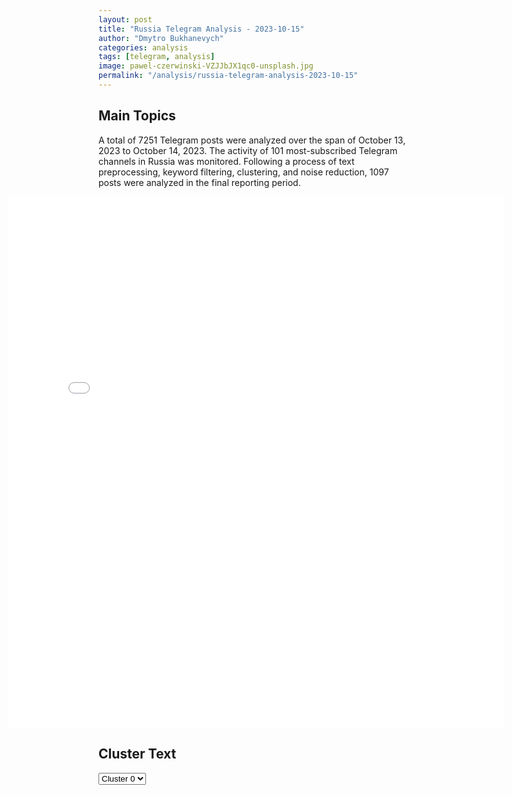 ```yaml
---
layout: post
title: "Russia Telegram Analysis - 2023-10-15"
author: "Dmytro Bukhanevych"
categories: analysis
tags: [telegram, analysis]
image: pawel-czerwinski-VZJJbJX1qc0-unsplash.jpg
permalink: "/analysis/russia-telegram-analysis-2023-10-15"
---
```

<style>
    /* Adjusting iframe-container styles */
    .wide-iframe-container {
        width: calc(100% + 30vw);  /* Extending the width */
        margin-left: -15vw;       /* Negative margin to push to the left */
        overflow: hidden;         /* In case the iframe content spills over */
    }
    .wide-iframe-container iframe {
        width: 100%;  /* Making the iframe take the full width of its container */
        border: none; /* Removing any borders from the iframe */
    }
    /* Toggle mechanism */
    .hidden {
        display: none;
    }
    .show-content-target:checked + .show-content {
        display: block;
    }
</style>
<h2>Main Topics</h2>
<p>A total of 7251 Telegram posts were analyzed over the span of October 13, 2023 to October 14, 2023. The activity of 101 most-subscribed Telegram channels in Russia was monitored. Following a process of text preprocessing, keyword filtering, clustering, and noise reduction, 1097 posts were analyzed in the final reporting period.</p>
<!-- Embedding Main Plotly Visualization -->
<div class="wide-iframe-container">
    <iframe src="{{site.baseurl}}/visualizations/2023-10-15/fig_topics_time.html" height="850"></iframe>
</div>
<h2>Cluster Text</h2>
<!-- Dropdown to select a cluster -->
<select id="clusterSelector" onchange="displayClusterText()">
<option value="0">Cluster 0</option><option value="1">Cluster 1</option><option value="2">Cluster 2</option><option value="3">Cluster 3</option><option value="4">Cluster 4</option><option value="5">Cluster 5</option><option value="6">Cluster 6</option><option value="7">Cluster 7</option><option value="8">Cluster 8</option><option value="9">Cluster 9</option>
</select>
<!-- Display area for the selected cluster's text -->
<div id="clusterTextDisplay" class="hidden"></div>
<script type="text/javascript">
    var clusterDetails = {"0": "<b>Total Posts:</b> 40<br><b>Date:</b> 2023-10-14 13:26:15+03:00<br><b>Author:</b> ostashkonews<br><b>Link:</b> https://t.me/s/OstashkoNews/100503<br><b>Subscribers:</b> 362800<br><b>Text:</b> \ud83c\uddf7\ud83c\uddfa \u041a\u0440\u044b\u043c\u0441\u043a\u0438\u0439 \u043c\u043e\u0441\u0442 \u043f\u043e\u043b\u043d\u043e\u0441\u0442\u044c\u044e \u0432\u043e\u0441\u0441\u0442\u0430\u043d\u043e\u0432\u0438\u043b\u0438 \u0440\u0430\u043d\u044c\u0448\u0435 \u0441\u0440\u043e\u043a\u0430\u041a\u0430\u043a \u0441\u043e\u043e\u0431\u0449\u0438\u043b \u0432\u0438\u0446\u0435-\u043f\u0440\u0435\u043c\u044c\u0435\u0440 \u043f\u0440\u0430\u0432\u0438\u0442\u0435\u043b\u044c\u0441\u0442\u0432\u0430 \u0420\u0424 \u041c\u0430\u0440\u0430\u0442 \u0425\u0443\u0441\u043d\u0443\u043b\u043b\u0438\u043d, \u0434\u0432\u0438\u0436\u0435\u043d\u0438\u0435 \u0430\u0432\u0442\u043e\u043c\u043e\u0431\u0438\u043b\u0435\u0439 \u043e\u0442\u043a\u0440\u044b\u0442\u043e \u043f\u043e \u0432\u0441\u0435\u043c \u0447\u0435\u0442\u044b\u0440\u0435\u043c \u043f\u043e\u043b\u043e\u0441\u0430\u043c.\u0422\u0440\u0430\u0441\u0441\u0443 \u043e\u0442\u043a\u0440\u044b\u043b\u0438 \u0441 \u043e\u043f\u0435\u0440\u0435\u0436\u0435\u043d\u0438\u0435\u043c \u0441\u0440\u043e\u043a\u043e\u0432 \u043d\u0430 18 \u0434\u043d\u0435\u0439. \u0412\u043e\u0441\u0441\u0442\u0430\u043d\u043e\u0432\u0438\u0442\u0435\u043b\u044c\u043d\u044b\u0435 \u0440\u0430\u0431\u043e\u0442\u044b \u0432\u0435\u043b\u0438\u0441\u044c 59 \u0434\u043d\u0435\u0439.<br><b>Translation:</b> \ud83c\uddf7\ud83c\uddfa The Crimean Bridge was fully restored on schedule. According to Deputy Prime Minister of the Russian Federation Marat Khusnullin, car traffic is open to four lanes. The route was opened 18 days ahead of schedule. Restoration work lasted 59 days.", "1": "<b>Total Posts:</b> 316<br><b>Date:</b> 2023-10-14 23:46:00+03:00<br><b>Author:</b> swodki<br><b>Link:</b> https://t.me/s/swodki/311896<br><b>Subscribers:</b> 262000<br><b>Text:</b> \u2757\ufe0f\ud83c\uddf7\ud83c\uddfa\ud83c\uddfa\ud83c\udde6 \u0425\u0440\u043e\u043d\u0438\u043a\u0430 \u0441\u043f\u0435\u0446\u0438\u0430\u043b\u044c\u043d\u043e\u0439 \u0432\u043e\u0435\u043d\u043d\u043e\u0439 \u043e\u043f\u0435\u0440\u0430\u0446\u0438\u0438 \u0437\u0430 14 \u043e\u043a\u0442\u044f\u0431\u0440\u044f 2023 \u0433\u043e\u0434\u0430\u0412\u0434\u043e\u043b\u044c \u0432\u0441\u0435\u0439 \u043b\u0438\u043d\u0438\u0438 \u0441\u043e\u043f\u0440\u0438\u043a\u043e\u0441\u043d\u043e\u0432\u0435\u043d\u0438\u044f \u043f\u0440\u043e\u0434\u043e\u043b\u0436\u0430\u044e\u0442\u0441\u044f \u043e\u0436\u0435\u0441\u0442\u043e\u0447\u0435\u043d\u043d\u044b\u0435 \u0431\u043e\u0438. \u041d\u0430 \u041e\u0440\u0435\u0445\u043e\u0432\u0441\u043a\u043e\u043c \u0443\u0447\u0430\u0441\u0442\u043a\u0435 \u0440\u043e\u0441\u0441\u0438\u0439\u0441\u043a\u0438\u0435 \u0432\u043e\u0439\u0441\u043a\u0430 \u0430\u0442\u0430\u043a\u0443\u044e\u0442 \u043e\u043f\u043e\u0440\u043d\u044b\u0435 \u043f\u0443\u043d\u043a\u0442\u044b \u0412\u0421\u0423 \u043d\u0430 \u0440\u0443\u0431\u0435\u0436\u0435 \u0420\u0430\u0431\u043e\u0442\u0438\u043d\u043e \u2014 \u0412\u0435\u0440\u0431\u043e\u0432\u043e\u0435. \u0412 \u0441\u0432\u043e\u044e \u043e\u0447\u0435\u0440\u0435\u0434\u044c, \u043f\u0440\u043e\u0442\u0438\u0432\u043d\u0438\u043a \u0441\u043c\u043e\u0433 \u043f\u0440\u043e\u0434\u0432\u0438\u043d\u0443\u0442\u044c\u0441\u044f \u043a \u0441\u0435\u043b\u0443 \u041a\u043e\u043f\u0430\u043d\u0438, \u043e\u0434\u043d\u0430\u043a\u043e \u043f\u043e\u0441\u043b\u0435 \u0443\u0434\u0430\u0440\u043e\u0432 \u0430\u0440\u0442\u0438\u043b\u043b\u0435\u0440\u0438\u0438 \u043e\u0442\u0441\u0442\u0443\u043f\u0438\u043b\u0438 \u0432 \u043f\u043e\u0441\u0430\u0434\u043a\u0438 \u043a \u0441\u0435\u0432\u0435\u0440\u043e-\u0437\u0430\u043f\u0430\u0434\u0443.\u041d\u0430 \u0425\u0435\u0440\u0441\u043e\u043d\u0441\u043a\u043e\u043c \u043d\u0430\u043f\u0440\u0430\u0432\u043b\u0435\u043d\u0438\u0438 \u0443\u043a\u0440\u0430\u0438\u043d\u0441\u043a\u0438\u0435 \u0444\u043e\u0440\u043c\u0438\u0440\u043e\u0432\u0430\u043d\u0438\u044f \u043f\u0440\u043e\u0434\u043e\u043b\u0436\u0430\u044e\u0442 \u043d\u0430\u0440\u0430\u0449\u0438\u0432\u0430\u0442\u044c \u0430\u043a\u0442\u0438\u0432\u043d\u043e\u0441\u0442\u044c \u0432\u0434\u043e\u043b\u044c \u0431\u0435\u0440\u0435\u0433\u043e\u0432\u043e\u0439 \u043b\u0438\u043d\u0438\u0438 \u0414\u043d\u0435\u043f\u0440\u0430. \u041a\u043e\u043c\u0430\u043d\u0434\u043e\u0432\u0430\u043d\u0438\u0435 \u0412\u0421\u0423 \u0441\u043a\u043e\u043d\u0446\u0435\u043d\u0442\u0440\u0438\u0440\u043e\u0432\u0430\u043b\u043e \u0437\u043d\u0430\u0447\u0438\u0442\u0435\u043b\u044c\u043d\u044b\u0435 \u0441\u0438\u043b\u044b \u043d\u0430 \u0432\u0441\u0435\u043c \u043f\u0440\u043e\u0442\u044f\u0436\u0435\u043d\u0438\u0438 \u0440\u0435\u043a\u0438 \u0438 \u043f\u0435\u0440\u0435\u0431\u0440\u0430\u0441\u044b\u0432\u0430\u0435\u0442 \u0414\u0420\u0413 \u043d\u0430 \u043b\u043e\u0434\u043a\u0430\u0445 \u0434\u043b\u044f \u0432\u044b\u0441\u0430\u0434\u043a\u0438 \u0432 \u043e\u0441\u0442\u0440\u043e\u0432\u043d\u043e\u0439 \u0437\u043e\u043d\u0435. \u041e\u0434\u043d\u043e\u0432\u0440\u0435\u043c\u0435\u043d\u043d\u043e \u0441 \u044d\u0442\u0438\u043c \u0443\u0432\u0435\u043b\u0438\u0447\u0438\u043b\u043e\u0441\u044c \u043a\u043e\u043b\u0438\u0447\u0435\u0441\u0442\u0432\u043e \u043e\u0431\u0441\u0442\u0440\u0435\u043b\u043e\u0432 \u043f\u043e\u0437\u0438\u0446\u0438\u0439 \u0412\u0421 \u0420\u0424. \u0422\u0435\u043c \u0432\u0440\u0435\u043c\u0435\u043d\u0435\u043c \u043d\u0430 \u0414\u043e\u043d\u0435\u0446\u043a\u043e\u043c \u043d\u0430\u043f\u0440\u0430\u0432\u043b\u0435\u043d\u0438\u0438 \u0440\u043e\u0441\u0441\u0438\u0439\u0441\u043a\u0438\u0435 \u043f\u043e\u0434\u0440\u0430\u0437\u0434\u0435\u043b\u0435\u043d\u0438\u044f \u043f\u0440\u0438 \u043f\u043e\u0434\u0434\u0435\u0440\u0436\u043a\u0435 \u0430\u0440\u0442\u0438\u043b\u043b\u0435\u0440\u0438\u0438 \u0438 \u0430\u0432\u0438\u0430\u0446\u0438\u0438 \u043f\u0440\u043e\u0434\u043e\u043b\u0436\u0430\u044e\u0442 \u043e\u043f\u0435\u0440\u0430\u0446\u0438\u044e \u043f\u043e \u043e\u0445\u0432\u0430\u0442\u0443 \u0410\u0432\u0434\u0435\u0435\u0432\u0441\u043a\u043e\u0433\u043e \u0443\u043a\u0440\u0435\u043f\u0440\u0430\u0439\u043e\u043d\u0430. \u041f\u043e \u043d\u0435\u043a\u043e\u0442\u043e\u0440\u044b\u043c \u0434\u0430\u043d\u043d\u044b\u043c, \u043f\u043e\u0434 \u043e\u0433\u043d\u0435\u0432\u043e\u0439 \u043a\u043e\u043d\u0442\u0440\u043e\u043b\u044c \u0412\u0421 \u0420\u0424 \u043f\u0435\u0440\u0435\u0448\u043b\u0438 \u0432\u0441\u0435 \u043f\u0443\u0442\u0438 \u0441\u043d\u0430\u0431\u0436\u0435\u043d\u0438\u044f \u0433\u0440\u0443\u043f\u043f\u0438\u0440\u043e\u0432\u043a\u0438 \u0412\u0421\u0423 \u0432 \u0410\u0432\u0434\u0435\u0435\u0432\u043a\u0435. \u041f\u0440\u043e\u0442\u0438\u0432\u043d\u0438\u043a \u0432\u043d\u043e\u0432\u044c \u043f\u043e\u043f\u044b\u0442\u0430\u043b\u0441\u044f \u0430\u0442\u0430\u043a\u043e\u0432\u0430\u0442\u044c \u041a\u0440\u0430\u0441\u043d\u043e\u0434\u0430\u0440\u0441\u043a\u0438\u0439 \u043a\u0440\u0430\u0439: \u0440\u043e\u0441\u0441\u0438\u0439\u0441\u043a\u0438\u0435 \u0441\u0440\u0435\u0434\u0441\u0442\u0432\u0430 \u043f\u0440\u043e\u0442\u0438\u0432\u043e\u0432\u043e\u0437\u0434\u0443\u0448\u043d\u043e\u0439 \u043e\u0431\u043e\u0440\u043e\u043d\u044b \u043f\u0435\u0440\u0435\u0445\u0432\u0430\u0442\u0438\u043b\u0438 \u0448\u0435\u0441\u0442\u044c \u0443\u043a\u0440\u0430\u0438\u043d\u0441\u043a\u0438\u0445 \u0431\u0435\u0441\u043f\u0438\u043b\u043e\u0442\u043d\u0438\u043a\u043e\u0432 \u043d\u0430\u0434 \u0430\u043a\u0432\u0430\u0442\u043e\u0440\u0438\u0439 \u0427\u0435\u0440\u043d\u043e\u0433\u043e \u043c\u043e\u0440\u044f \u0432 \u0440\u0430\u0439\u043e\u043d\u0435 \u0433\u043e\u0440\u043e\u0434\u0430 \u0421\u043e\u0447\u0438. \u0411\u043b\u0430\u0433\u043e\u0434\u0430\u0440\u044f \u043f\u0440\u043e\u0444\u0435\u0441\u0441\u0438\u043e\u043d\u0430\u043b\u044c\u043d\u043e\u0439 \u0440\u0430\u0431\u043e\u0442\u0435 \u0437\u0435\u043d\u0438\u0442\u0447\u0438\u043a\u043e\u0432 \u0436\u0435\u0440\u0442\u0432 \u0438 \u0440\u0430\u0437\u0440\u0443\u0448\u0435\u043d\u0438\u0439 \u0443\u0434\u0430\u043b\u043e\u0441\u044c \u0438\u0437\u0431\u0435\u0436\u0430\u0442\u044c.\u041f\u043e\u0434\u0440\u043e\u0431\u043d\u0435\u0435 \u0447\u0438\u0442\u0430\u0439\u0442\u0435 \u043d\u0430 \u043d\u0430\u0448\u0435\u043c \u0441\u0430\u0439\u0442\u0435\"\u0420\u044b\u0431\u0430\u0440\u044c\"<br><b>Translation:</b> \u2757\ufe0f\ud83c\uddf7\ud83c\uddfa\ud83c\uddfa\ud83c\udde6 Chronicle of a special military operation October 14, 2023 Fierce fighting continues along the contact line. In the Orekhovsky sector, Russian troops attack strongholds of the Ukrainian Armed Forces at the Rabotino-Verbovoye line. In turn, the enemy was able to advance to the village of Kopani, artillery strikes retreated to the north-west. In the Kherson direction, Ukrainian formations continue to increase activity along the Dnieper coastline. The command of the Ukrainian Armed Forces has concentrated significant forces along the river and is transferring DRG boats to land in the island zone. At the same time, the number of attacks on positions of the Russian Armed Forces increased. Meanwhile, in the Donetsk direction, Russian units supporting aviation artillery continue the operation to cover the Avdeevsky fortified area. According to some reports, the fire control of the Russian Armed Forces crossed the supply routes of the Avdeevka Armed Forces group. The enemy tried to attack the Krasnodar region: Russian air defense systems intercepted six Ukrainian drones in the Black Sea waters near the city of Sochi. Thanks to the professional work of the anti-aircraft gunners, casualties of destruction were avoided. Read more on the \u201cRybar\u201d website", "2": "<b>Total Posts:</b> 40<br><b>Date:</b> 2023-10-14 19:41:10+03:00<br><b>Author:</b> ostashkonews<br><b>Link:</b> https://t.me/s/OstashkoNews/100554<br><b>Subscribers:</b> 362800<br><b>Text:</b> \ud83c\uddee\ud83c\uddf1 \u0418\u0437\u0440\u0430\u0438\u043b\u044c\u0441\u043a\u0430\u044f \u0430\u0440\u043c\u0438\u044f \u0441\u043e\u043e\u0431\u0449\u0438\u043b\u0430, \u0447\u0442\u043e \u0430\u0442\u0430\u043a\u0438 \u0431\u0443\u0434\u0443\u0442 \u0441 \u00ab\u0432\u043e\u0437\u0434\u0443\u0445\u0430, \u043c\u043e\u0440\u044f \u0438 \u0441\u0443\u0448\u0438\u00bb\u0418\u0437\u0440\u0430\u0438\u043b\u044c \u0437\u0430\u044f\u0432\u0438\u043b \u043e \u0433\u043e\u0442\u043e\u0432\u043d\u043e\u0441\u0442\u0438 \u043a \u043d\u0430\u0441\u0442\u0443\u043f\u043b\u0435\u043d\u0438\u044e \u043d\u0430 \u0441\u0435\u043a\u0442\u043e\u0440 \u0413\u0430\u0437\u0430. \u041e\u0431 \u044d\u0442\u043e\u043c \u0441\u043e\u043e\u0431\u0449\u0430\u0435\u0442 The Times Of Israel.\ud83d\udcdd \u00ab\u0411\u0430\u0442\u0430\u043b\u044c\u043e\u043d\u044b \u0438 \u0441\u043e\u043b\u0434\u0430\u0442\u044b \u0426\u0410\u0425\u0410\u041b\u0430 \u0440\u0430\u0437\u0432\u0435\u0440\u043d\u0443\u0442\u044b \u043f\u043e \u0432\u0441\u0435\u0439 \u0441\u0442\u0440\u0430\u043d\u0435 \u0438 \u0433\u043e\u0442\u043e\u0432\u044b \u043a \u0441\u043b\u0435\u0434\u0443\u044e\u0449\u0438\u043c \u044d\u0442\u0430\u043f\u0430\u043c \u0432\u043e\u0439\u043d\u044b \u0441 \u0443\u043f\u043e\u0440\u043e\u043c \u043d\u0430 \u0437\u043d\u0430\u0447\u0438\u0442\u0435\u043b\u044c\u043d\u0443\u044e \u043d\u0430\u0437\u0435\u043c\u043d\u0443\u044e \u043e\u043f\u0435\u0440\u0430\u0446\u0438\u044e\u00bb, \u2014 \u0437\u0430\u044f\u0432\u0438\u043b\u0438 \u0432\u043e\u0435\u043d\u043d\u044b\u0435. \u0417\u0430\u0432\u0435\u0440\u0448\u0430\u0435\u0442\u0441\u044f \u043d\u0430\u0431\u043e\u0440 \u0441\u043e\u0442\u0435\u043d \u0442\u044b\u0441\u044f\u0447 \u0440\u0435\u0437\u0435\u0440\u0432\u0438\u0441\u0442\u043e\u0432. \u0426\u0410\u0425\u0410\u041b \u0441\u043e\u043e\u0431\u0449\u0438\u043b, \u0447\u0442\u043e \u043e\u043d\u0438 \u0433\u043e\u0442\u043e\u0432\u044b \u00ab\u0440\u0430\u0441\u0448\u0438\u0440\u0438\u0442\u044c \u043d\u0430\u0441\u0442\u0443\u043f\u043b\u0435\u043d\u0438\u0435\u00bb, \u0440\u0435\u0430\u043b\u0438\u0437\u0443\u044f \u00ab\u0448\u0438\u0440\u043e\u043a\u0438\u0439 \u0441\u043f\u0435\u043a\u0442\u0440 \u043d\u0430\u0441\u0442\u0443\u043f\u0430\u0442\u0435\u043b\u044c\u043d\u044b\u0445 \u043e\u043f\u0435\u0440\u0430\u0442\u0438\u0432\u043d\u044b\u0445 \u043f\u043b\u0430\u043d\u043e\u0432\u00bb.<br><b>Translation:</b> \ud83c\uddee\ud83c\uddf1 The Israeli army reported attacks by \u201cair, sea, land\u201d Israel declared its readiness to attack the Gaza Strip. Reported by The Times Of Israel.\ud83d\udcdd \u201cBattalions of IDF soldiers have been deployed to the country ready for the next stages of the war, focusing on significant ground operations,\u201d the military said. The recruitment of hundreds of thousands of reservists is being completed. The IDF said it was prepared to \"expand the offensive\" by implementing a \"wide range of offensive operational plans.\"", "3": "<b>Total Posts:</b> 28<br><b>Date:</b> 2023-10-14 09:06:36+03:00<br><b>Author:</b> ivan_utenkov13<br><b>Link:</b> https://t.me/s/ivan_utenkov13/42300<br><b>Subscribers:</b> 316200<br><b>Text:</b> \u26a1\u0423\u0431\u0438\u0442 \u0433\u043b\u0430\u0432\u0430 \u0432\u043e\u0437\u0434\u0443\u0448\u043d\u043e\u0439 \u0441\u0438\u0441\u0442\u0435\u043c\u044b \u0425\u0410\u041c\u0410\u0421 \u0438 \u043a\u043e\u043e\u0440\u0434\u0438\u043d\u0430\u0442\u043e\u0440 \u0431\u043e\u0435\u0432\u0438\u043a\u043e\u0432 \u043f\u0440\u0438 \u043d\u0430\u043f\u0430\u0434\u0435\u043d\u0438\u0438 \u043d\u0430 \u0444\u0435\u0441\u0442\u0438\u0432\u0430\u043b\u044c Nature Party \u0432 \u0418\u0437\u0440\u0430\u0438\u043b\u0435 \u0410\u0431\u0443 \u041c\u0435\u0440\u0430\u0434\u0430.  \u041e\u0431 \u044d\u0442\u043e\u043c \u0441\u043e\u043e\u0431\u0449\u0430\u0435\u0442 \u0430\u0440\u043c\u0438\u044f \u0418\u0437\u0440\u0430\u0438\u043b\u044f.\u0418\u0441\u0442\u0440\u0435\u0431\u0438\u0442\u0435\u043b\u0438 \u0426\u0410\u0425\u0410\u041b \u0441\u043e\u0432\u0435\u0440\u0448\u0438\u043b\u0438 \u0443\u0434\u0430\u0440\u044b \u043f\u043e \u043c\u043d\u043e\u0436\u0435\u0441\u0442\u0432\u0443 \u0446\u0435\u043b\u0435\u0439 \u0432 \u0441\u0435\u043a\u0442\u043e\u0440\u0435 \u0413\u0430\u0437\u0430. \u041f\u043e \u0434\u0430\u043d\u043d\u044b\u043c \u0418\u0437\u0440\u0430\u0438\u043b\u044f, \u043a\u0440\u043e\u043c\u0435 \u041c\u0435\u0440\u0430\u0434\u0430, \u043b\u0438\u043a\u0432\u0438\u0434\u0438\u0440\u043e\u0432\u0430\u043d\u044b \u0434\u0435\u0441\u044f\u0442\u043a\u0438 \u0431\u043e\u0435\u0432\u0438\u043a\u043e\u0432-\u0442\u0435\u0440\u0440\u043e\u0440\u0438\u0441\u0442\u043e\u0432 \u044d\u043b\u0438\u0442\u043d\u043e\u0433\u043e \u043f\u043e\u0434\u0440\u0430\u0437\u0434\u0435\u043b\u0435\u043d\u0438\u044f \u00ab\u041d\u0443\u0445\u0431\u0430\u00bb.<br><b>Translation:</b> \u26a1The head of the Hamas air system, the coordinator of the militants in the attack on the Nature Party festival in Israel, Abu Merada, was killed. The Israeli army reported that IDF fighters carried out strikes on multiple targets in the Gaza Strip. According to Israel, Merada, dozens of terrorist fighters from the elite Nukhba unit have been eliminated.", "4": "<b>Total Posts:</b> 179<br><b>Date:</b> 2023-10-14 17:14:36+03:00<br><b>Author:</b> rvvoenkor<br><b>Link:</b> https://t.me/s/RVvoenkor/54905<br><b>Subscribers:</b> 1370000<br><b>Text:</b> \u203c\ufe0f\ud83c\uddfa\ud83c\udde6\ud83c\udff4\u200d\u2620\ufe0f\u00ab\u041d\u0438\u043a\u0430\u043a\u043e\u0433\u043e \u041a\u0440\u044b\u043c\u0430 \u0438 \u0433\u0440\u0430\u043d\u0438\u0446 91-\u0433\u043e \u043d\u0435 \u0431\u0443\u0434\u0435\u0442, \u0442\u043e\u043b\u044c\u043a\u043e \u043e\u0431\u043e\u0440\u043e\u043d\u0430, \u043a\u0440\u043e\u0432\u044c, \u043f\u043e\u0442 \u0438 \u0441\u043b\u0451\u0437\u044b\u00bb: \u0410\u0440\u0435\u0441\u0442\u043e\u0432\u0438\u0447 \u043f\u0440\u0438\u0437\u0432\u0430\u043b \u0441\u043c\u0435\u043d\u0438\u0442\u044c \u0417\u0435\u043b\u0435\u043d\u0441\u043a\u043e\u0433\u043e, \u043e\u0431\u0432\u0438\u043d\u0438\u0432 \u0435\u0433\u043e \u0432 \u0441\u0442\u0440\u0430\u0442\u0435\u0433\u0438\u0447\u0435\u0441\u043a\u0438\u0445 \u043f\u0440\u043e\u0441\u0447\u0451\u0442\u0430\u0445\u0421\u0435\u0439\u0447\u0430\u0441 \u0441\u0438\u0442\u0443\u0430\u0446\u0438\u044f \u043f\u043e \u0432\u043e\u0439\u043d\u0435 \u0437\u0430\u0448\u043b\u0430 \u0432 \u0442\u0443\u043f\u0438\u043a, \u043d\u043e \u0435\u0441\u043b\u0438 \u0440\u043e\u0441\u0441\u0438\u0439\u0441\u043a\u0430\u044f \u0432\u043b\u0430\u0441\u0442\u044c \u0443\u0436\u0435 \u043f\u0440\u0438\u043d\u0438\u043c\u0430\u0435\u0442 \u00ab\u0430\u0434\u0435\u043a\u0432\u0430\u0442\u043d\u044b\u0435 \u0442\u0435\u043a\u0443\u0449\u0435\u0439 \u043e\u0431\u0441\u0442\u0430\u043d\u043e\u0432\u043a\u0435 \u0440\u0435\u0448\u0435\u043d\u0438\u044f\u00bb, \u0442\u043e \u0443\u043a\u0440\u0430\u0438\u043d\u0441\u043a\u043e\u0435  \u0440\u0443\u043a\u043e\u0432\u043e\u0434\u0441\u0442\u0432\u043e - \u00ab\u043a\u043e\u0440\u0440\u0443\u043f\u0446\u0438\u043e\u043d\u043d\u044b\u0435 \u0438 \u043d\u0435\u0430\u0434\u0435\u043a\u0432\u0430\u0442\u043d\u044b\u0435\u00bb, \u0437\u0430\u044f\u0432\u0438\u043b \u044d\u043a\u0441-\u0441\u043e\u0432\u0435\u0442\u043d\u0438\u043a \u0430\u0434\u043c\u0438\u043d\u0438\u0441\u0442\u0440\u0430\u0446\u0438\u0438 \u043f\u0440\u0435\u0437\u0438\u0434\u0435\u043d\u0442\u0430 \u0423\u043a\u0440\u0430\u0438\u043d\u044b. t.me/RVvoenkor<br><b>Translation:</b> \u203c\ufe0f\ud83c\uddfa\ud83c\udde6\ud83c\udff4\u200d\u2620\ufe0f\u201cThere will be no Crimea borders in 91, defense, blood, sweat, tears\u201d: Arestovich called for replacing Zelensky, accusing strategic miscalculations. Now the war situation has reached a dead end, the Russian government is making \u201cdecisions adequate to the current situation,\u201d the Ukrainian leadership - \u201c corruption is inadequate,\u201d said the ex-adviser to the presidential administration of Ukraine. t.me/RVvoenkor", "5": "<b>Total Posts:</b> 23<br><b>Date:</b> 2023-10-14 07:58:07+03:00<br><b>Author:</b> ostashkonews<br><b>Link:</b> https://t.me/s/OstashkoNews/100461<br><b>Subscribers:</b> 362800<br><b>Text:</b> \u26a1\ufe0f\u041c\u0438\u043d\u043e\u0431\u043e\u0440\u043e\u043d\u044b \u0420\u0424: \u041f\u0412\u041e \u0443\u043d\u0438\u0447\u0442\u043e\u0436\u0438\u043b\u0438 \u0434\u0432\u0430 \u0443\u043a\u0440\u0430\u0438\u043d\u0441\u043a\u0438\u0445 \u0431\u0435\u0441\u043f\u0438\u043b\u043e\u0442\u043d\u0438\u043a\u0430 \u043d\u0430\u0434 \u0430\u043a\u0432\u0430\u0442\u043e\u0440\u0438\u0435\u0439 \u0427\u0435\u0440\u043d\u043e\u0433\u043e \u043c\u043e\u0440\u044f\u0412\u0440\u0430\u0436\u0435\u0441\u043a\u0438\u0435 \u0411\u041f\u041b\u0410 \u0434\u0432\u0438\u0433\u0430\u043b\u0438\u0441\u044c \u0432\u0431\u043b\u0438\u0437\u0438 \u043f\u043e\u0431\u0435\u0440\u0435\u0436\u044c\u044f \u041a\u0440\u0430\u0441\u043d\u043e\u0434\u0430\u0440\u0441\u043a\u043e\u0433\u043e \u043a\u0440\u0430\u044f<br><b>Translation:</b> \u26a1\ufe0fMinistry of Defense of the Russian Federation: Air defense destroyed two Ukrainian drones in the Black Sea.Enemy UAVs moved near the coast of the Krasnodar Territory", "6": "<b>Total Posts:</b> 51<br><b>Date:</b> 2023-10-14 09:39:00+03:00<br><b>Author:</b> rt_russian<br><b>Link:</b> https://t.me/s/rt_russian/175810<br><b>Subscribers:</b> 793500<br><b>Text:</b> \u0413\u043b\u0430\u0432\u043d\u043e\u0435 \u043a \u0443\u0442\u0440\u0443 \u043e \u043f\u0430\u043b\u0435\u0441\u0442\u0438\u043d\u043e-\u0438\u0437\u0440\u0430\u0438\u043b\u044c\u0441\u043a\u043e\u043c \u043a\u043e\u043d\u0444\u043b\u0438\u043a\u0442\u0435: \u2014 \u0447\u0438\u0441\u043b\u043e \u043f\u043e\u0433\u0438\u0431\u0448\u0438\u0445 \u0432 \u0441\u0435\u043a\u0442\u043e\u0440\u0435 \u0413\u0430\u0437\u0430 \u043f\u0440\u0435\u0432\u044b\u0441\u0438\u043b\u043e 1,9 \u0442\u044b\u0441., \u0440\u0430\u043d\u0435\u043d\u044b 7,6 \u0442\u044b\u0441. \u0447\u0435\u043b\u043e\u0432\u0435\u043a, \u043f\u0435\u0440\u0435\u0434\u0430\u044e\u0442 \u0421\u041c\u0418 \u0441\u043e \u0441\u0441\u044b\u043b\u043a\u043e\u0439 \u043d\u0430 \u041c\u0438\u043d\u0437\u0434\u0440\u0430\u0432 \u041f\u0430\u043b\u0435\u0441\u0442\u0438\u043d\u044b; \u2014 \u043f\u043e \u0434\u0430\u043d\u043d\u044b\u043c \u0430\u0440\u043c\u0438\u0438 \u0418\u0437\u0440\u0430\u0438\u043b\u044f, \u0425\u0410\u041c\u0410\u0421 \u0443\u0434\u0435\u0440\u0436\u0438\u0432\u0430\u0435\u0442 \u0431\u043e\u043b\u0435\u0435 120 \u0433\u0440\u0430\u0436\u0434\u0430\u043d\u0441\u043a\u0438\u0445 \u0432 \u043a\u0430\u0447\u0435\u0441\u0442\u0432\u0435 \u0437\u0430\u043b\u043e\u0436\u043d\u0438\u043a\u043e\u0432; \u2014 \u0418\u0437\u0440\u0430\u0438\u043b\u044c \u043d\u0430\u043d\u0451\u0441 \u0443\u0434\u0430\u0440 \u0432\u043e \u0432\u0440\u0435\u043c\u044f \u044d\u0432\u0430\u043a\u0443\u0430\u0446\u0438\u0438 \u0431\u0435\u0436\u0435\u043d\u0446\u0435\u0432 \u0438\u0437 \u0441\u0435\u0432\u0435\u0440\u043d\u043e\u0439 \u0447\u0430\u0441\u0442\u0438 \u0430\u043d\u043a\u043b\u0430\u0432\u0430 \u043d\u0430 \u044e\u0433, \u043f\u043e\u0433\u0438\u0431\u043b\u0438 70 \u0447\u0435\u043b\u043e\u0432\u0435\u043a, \u0432 \u043e\u0441\u043d\u043e\u0432\u043d\u043e\u043c \u0436\u0435\u043d\u0449\u0438\u043d\u044b \u0438 \u0434\u0435\u0442\u0438, \u0443\u0442\u0432\u0435\u0440\u0436\u0434\u0430\u0435\u0442 NBC; \u2014 \u043d\u0430\u0437\u0435\u043c\u043d\u044b\u0435 \u0434\u0435\u0439\u0441\u0442\u0432\u0438\u044f \u0426\u0410\u0425\u0410\u041b \u0432 \u0441\u0435\u043a\u0442\u043e\u0440\u0435 \u0413\u0430\u0437\u0430 \u043e\u0441\u043b\u043e\u0436\u043d\u044f\u0435\u0442 \u043e\u0431\u0448\u0438\u0440\u043d\u0430\u044f \u0441\u0435\u0442\u044c \u043f\u043e\u0434\u0437\u0435\u043c\u043d\u044b\u0445 \u0442\u043e\u043d\u043d\u0435\u043b\u0435\u0439 \u0425\u0410\u041c\u0410\u0421, \u0433\u0434\u0435 \u043c\u043e\u0433\u0443\u0442 \u0443\u0434\u0435\u0440\u0436\u0438\u0432\u0430\u0442\u044c \u0438\u0437\u0440\u0430\u0438\u043b\u044c\u0441\u043a\u0438\u0445 \u0437\u0430\u043b\u043e\u0436\u043d\u0438\u043a\u043e\u0432, \u043f\u0438\u0448\u0435\u0442 Bloomberg; \u2014 \u0438\u0441\u0442\u043e\u0447\u043d\u0438\u043a\u0438 \u0430\u0433\u0435\u043d\u0442\u0441\u0442\u0432\u0430 \u043f\u043e\u0434\u0447\u0451\u0440\u043a\u0438\u0432\u0430\u044e\u0442: \u0430\u0434\u043c\u0438\u043d\u0438\u0441\u0442\u0440\u0430\u0446\u0438\u044f \u0411\u0430\u0439\u0434\u0435\u043d\u0430 \u043e\u043f\u0430\u0441\u0430\u0435\u0442\u0441\u044f, \u0447\u0442\u043e \u0438\u0437\u0440\u0430\u0438\u043b\u044c\u0441\u043a\u043e\u0435 \u043f\u0440\u0430\u0432\u0438\u0442\u0435\u043b\u044c\u0441\u0442\u0432\u043e \u00ab\u043d\u0435 \u0433\u043e\u0442\u043e\u0432\u043e \u043a \u043f\u043e\u0441\u043b\u0435\u0434\u0441\u0442\u0432\u0438\u044f\u043c \u0432\u0442\u043e\u0440\u0436\u0435\u043d\u0438\u044f\u00bb \u0438 \u0443 \u043d\u0435\u0433\u043e \u043d\u0435\u0442 \u043f\u043b\u0430\u043d\u0430, \u0447\u0442\u043e \u0431\u0443\u0434\u0435\u0442 \u0441 \u0441\u0435\u043a\u0442\u043e\u0440\u043e\u043c \u0413\u0430\u0437\u0430; \u2014 \u043f\u043e\u043b\u0438\u0442\u0438\u0447\u0435\u0441\u043a\u043e\u0435 \u0440\u0443\u043a\u043e\u0432\u043e\u0434\u0441\u0442\u0432\u043e \u0425\u0410\u041c\u0410\u0421 \u043d\u0435 \u0437\u043d\u0430\u043b\u043e \u043e \u0441\u0440\u043e\u043a\u0430\u0445 \u043f\u043b\u0430\u043d\u0438\u0440\u0443\u0435\u043c\u043e\u0439 \u0430\u0442\u0430\u043a\u0438 \u043d\u0430 \u0418\u0437\u0440\u0430\u0438\u043b\u044c, \u0437\u0430\u044f\u0432\u0438\u043b New Yorker \u0447\u043b\u0435\u043d \u043f\u043e\u043b\u0438\u0442\u0431\u044e\u0440\u043e; \u2014 \u0438\u0437\u0440\u0430\u0438\u043b\u044c\u0441\u043a\u0438\u0435 \u0438\u0441\u0442\u0440\u0435\u0431\u0438\u0442\u0435\u043b\u0438 \u043f\u0440\u043e\u0434\u043e\u043b\u0436\u0430\u044e\u0442 \u043d\u0430\u043d\u043e\u0441\u0438\u0442\u044c \u0443\u0434\u0430\u0440\u044b \u043f\u043e \u0441\u0435\u043a\u0442\u043e\u0440\u0443 \u0413\u0430\u0437\u0430. \u041f\u043e \u0434\u0430\u043d\u043d\u044b\u043c \u0430\u0440\u043c\u0438\u0438, \u043b\u0438\u043a\u0432\u0438\u0434\u0438\u0440\u043e\u0432\u0430\u043d\u044b \u0431\u043e\u0439\u0446\u044b \u044d\u043b\u0438\u0442\u043d\u043e\u0433\u043e \u043f\u043e\u0434\u0440\u0430\u0437\u0434\u0435\u043b\u0435\u043d\u0438\u044f \u0425\u0410\u041c\u0410\u0421 \u00ab\u041d\u0443\u0445\u0431\u0430\u00bb \u0438 \u0433\u043b\u0430\u0432\u0430 \u0432\u043e\u0437\u0434\u0443\u0448\u043d\u043e\u0439 \u0441\u0438\u0441\u0442\u0435\u043c\u044b \u0425\u0410\u041c\u0410\u0421 \u0432 \u0430\u043d\u043a\u043b\u0430\u0432\u0435, \u043a\u043e\u0442\u043e\u0440\u044b\u0439 \u0431\u044b\u043b \u043e\u0434\u043d\u0438\u043c \u0438\u0437 \u0440\u0443\u043a\u043e\u0432\u043e\u0434\u0438\u0442\u0435\u043b\u0435\u0439 \u0430\u0442\u0430\u043a\u0438 \u043d\u0430 \u0418\u0437\u0440\u0430\u0438\u043b\u044c 7 \u043e\u043a\u0442\u044f\u0431\u0440\u044f;\u2014 \u043d\u043e\u0447\u044c\u044e \u0430\u0440\u043c\u0438\u044f \u0418\u0437\u0440\u0430\u0438\u043b\u044f \u0430\u0442\u0430\u043a\u043e\u0432\u0430\u043b\u0430 \u043f\u043e\u0437\u0438\u0446\u0438\u0438 \u00ab\u0425\u0435\u0437\u0431\u043e\u043b\u043b\u044b\u00bb \u043d\u0430 \u044e\u0433\u0435 \u041b\u0438\u0432\u0430\u043d\u0430 \u00ab\u0432 \u043e\u0442\u0432\u0435\u0442 \u043d\u0430 \u043f\u0440\u043e\u043d\u0438\u043a\u043d\u043e\u0432\u0435\u043d\u0438\u0435 \u043d\u0435\u043e\u043f\u043e\u0437\u043d\u0430\u043d\u043d\u044b\u0445 \u0432\u043e\u0437\u0434\u0443\u0448\u043d\u044b\u0445 \u043e\u0431\u044a\u0435\u043a\u0442\u043e\u0432 \u0432 \u0418\u0437\u0440\u0430\u0438\u043b\u044c \u0438 \u043e\u0431\u0441\u0442\u0440\u0435\u043b \u0411\u041f\u041b\u0410 \u0426\u0410\u0425\u0410\u041b\u00bb. \u041d\u0430 \u0432\u0438\u0434\u0435\u043e \u2014 \u043d\u043e\u0447\u043d\u044b\u0435 \u0448\u0438\u0440\u043e\u043a\u043e\u043c\u0430\u0441\u0448\u0442\u0430\u0431\u043d\u044b\u0435 \u0443\u0434\u0430\u0440\u044b \u0430\u0440\u043c\u0438\u0438 \u0418\u0437\u0440\u0430\u0438\u043b\u044f \u0432 \u0441\u0435\u043a\u0442\u043e\u0440\u0435 \u0413\u0430\u0437\u0430.\ud83d\udfe9 RT \u043d\u0430 \u0440\u0443\u0441\u0441\u043a\u043e\u043c<br><b>Translation:</b> The main news of the Palestinian-Israeli conflict: - the death toll in the Gaza Strip exceeded 1.9 thousand, 7.6 thousand people were injured, the media reported citing the Palestinian Ministry of Health; - According to the Israeli army, Hamas is holding 120 civilians as hostages; \u2014 Israel struck during the evacuation of refugees from the northern part of the enclave to the south, killing 70 people, mostly women and children, NBC claims; \u2014 IDF ground operations in the Gaza Strip are complicated by an extensive network of underground Hamas tunnels to hold Israeli hostages, writes Bloomberg; \u2014 agency sources emphasize: the Biden administration fears that the Israeli government is \u201cnot prepared for the consequences of the invasion\u201d of the plan, the Gaza Strip; \u2014 Hamas's political leadership knew the timing of the planned attack on Israel, a Politburo member told the New Yorker; \u2014 Israeli fighter jets continue to strike the Gaza Strip. According to the army, fighters of the elite Hamas unit \"Nukhba\" were eliminated, the head of the air system of the Hamas enclave, the leaders of the attack on Israel on October 7; - at night, the Israeli army attacked Hezbollah positions in southern Lebanon \"in response to the penetration of unidentified Israeli air targets by shelling of IDF UAVs.\" The video shows large-scale night strikes by the Israeli army in the Gaza Strip.\ud83d\udfe9 RT Russian", "7": "<b>Total Posts:</b> 46<br><b>Date:</b> 2023-10-14 09:35:56+03:00<br><b>Author:</b> petrovtel<br><b>Link:</b> https://t.me/s/petrovtel/45113<br><b>Subscribers:</b> 460800<br><b>Text:</b> \u0418\u0437\u0440\u0430\u0438\u043b\u044c \u043f\u0440\u043e\u0442\u0438\u0432 \u0425\u0410\u041c\u0410\u0421, \u0433\u043b\u0430\u0432\u043d\u043e\u0435 \u043a \u044d\u0442\u043e\u043c\u0443 \u0447\u0430\u0441\u0443:\u2014 \u041f\u043e\u043c\u043e\u0449\u044c \u0418\u0437\u0440\u0430\u0438\u043b\u044e \u043d\u0435 \u043f\u043e\u0434\u043e\u0440\u0432\u0435\u0442 \u043f\u043e\u0434\u0434\u0435\u0440\u0436\u043a\u0443 \u041a\u0438\u0435\u0432\u0430 \u0441\u043e \u0441\u0442\u043e\u0440\u043e\u043d\u044b \u041d\u0410\u0422\u041e, \u0441\u043e\u043e\u0431\u0449\u0438\u043b \u0433\u0435\u043d\u0441\u0435\u043a \u0430\u043b\u044c\u044f\u043d\u0441\u0430 \u0419\u0435\u043d\u0441 \u0421\u0442\u043e\u043b\u0442\u0435\u043d\u0431\u0435\u0440\u0433 \u0432 \u0438\u043d\u0442\u0435\u0440\u0432\u044c\u044e Deutsche Welle;\u2014 \u041c\u0418\u0414 \u0420\u043e\u0441\u0441\u0438\u0438 \u043f\u0440\u043e\u0440\u0430\u0431\u0430\u0442\u044b\u0432\u0430\u0435\u0442 \u0432\u043e\u0437\u043c\u043e\u0436\u043d\u043e\u0441\u0442\u0438 \u044d\u0432\u0430\u043a\u0443\u0430\u0446\u0438\u0438 \u0440\u043e\u0441\u0441\u0438\u0439\u0441\u043a\u0438\u0445 \u0433\u0440\u0430\u0436\u0434\u0430\u043d \u0438\u0437 \u0437\u043e\u043d\u044b \u043f\u0430\u043b\u0435\u0441\u0442\u0438\u043d\u043e-\u0438\u0437\u0440\u0430\u0438\u043b\u044c\u0441\u043a\u043e\u0433\u043e \u043a\u043e\u043d\u0444\u043b\u0438\u043a\u0442\u0430;\u2014 \u0420\u043e\u0441\u0441\u0438\u044f \u043f\u0440\u043e\u0434\u043e\u043b\u0436\u0438\u0442 \u043a\u043e\u043d\u0442\u0430\u043a\u0442\u044b \u0441 \u0425\u0410\u041c\u0410\u0421, \u043f\u0440\u0435\u0436\u0434\u0435 \u0432\u0441\u0435\u0433\u043e \u0441 \u0446\u0435\u043b\u044c\u044e \u043e\u0441\u0432\u043e\u0431\u043e\u0436\u0434\u0435\u043d\u0438\u044f \u0437\u0430\u043b\u043e\u0436\u043d\u0438\u043a\u043e\u0432, \u0437\u0430\u044f\u0432\u0438\u043b \u0437\u0430\u043c\u0433\u043b\u0430\u0432\u044b \u041c\u0418\u0414 \u0420\u0424 \u0411\u043e\u0433\u0434\u0430\u043d\u043e\u0432;\u2014 \u0416\u043e\u0437\u0435\u043f \u0411\u043e\u0440\u0440\u0435\u043b\u044c \u043d\u0430\u0437\u0432\u0430\u043b \u043d\u0435\u0440\u0435\u0430\u043b\u0438\u0441\u0442\u0438\u0447\u043d\u043e\u0439 \u044d\u0432\u0430\u043a\u0443\u0430\u0446\u0438\u044e 1 \u043c\u043b\u043d \u0436\u0438\u0442\u0435\u043b\u0435\u0439 \u0441\u0435\u043a\u0442\u043e\u0440\u0430 \u0413\u0430\u0437\u0430 \u0437\u0430 \u0441\u0443\u0442\u043a\u0438 \u0432 \u0441\u043e\u043e\u0442\u0432\u0435\u0442\u0441\u0442\u0432\u0438\u0438 \u0441 \u043f\u0440\u0435\u0434\u0443\u043f\u0440\u0435\u0436\u0434\u0435\u043d\u0438\u0435\u043c \u0418\u0437\u0440\u0430\u0438\u043b\u044f;\u2014 \u0421\u0428\u0410 \u043f\u043e\u043f\u0440\u043e\u0441\u0438\u043b\u0438 \u0418\u0437\u0440\u0430\u0438\u043b\u044c \u043e\u0442\u043b\u043e\u0436\u0438\u0442\u044c \u043d\u0430\u0447\u0430\u043b\u043e \u043d\u0430\u0437\u0435\u043c\u043d\u043e\u0439 \u043e\u043f\u0435\u0440\u0430\u0446\u0438\u0438 \u0432 \u0413\u0430\u0437\u0435 \u0434\u043e \u0441\u043e\u0437\u0434\u0430\u043d\u0438\u044f \u0431\u0435\u0437\u043e\u043f\u0430\u0441\u043d\u043e\u0433\u043e \u043a\u043e\u0440\u0438\u0434\u043e\u0440\u0430 \u0434\u043b\u044f \u0432\u044b\u0432\u043e\u0434\u0430 \u043c\u0438\u0440\u043d\u044b\u0445 \u0436\u0438\u0442\u0435\u043b\u0435\u0439;\u2014 \u041c\u0438\u043d\u0437\u0434\u0440\u0430\u0432 \u0441\u0435\u043a\u0442\u043e\u0440\u0430 \u0413\u0430\u0437\u0430 \u0441\u043e\u043e\u0431\u0449\u0438\u043b, \u0447\u0442\u043e \u044d\u0432\u0430\u043a\u0443\u0438\u0440\u0443\u0435\u0442 \u0434\u0435\u0442\u0441\u043a\u0443\u044e \u0431\u043e\u043b\u044c\u043d\u0438\u0446\u0443 \u043d\u0430 \u0432\u043e\u0441\u0442\u043e\u043a\u0435 \u0430\u043d\u043a\u043b\u0430\u0432\u0430 \u043f\u043e\u0441\u043b\u0435 \u043e\u0431\u0441\u0442\u0440\u0435\u043b\u0430 \u0441\u043d\u0430\u0440\u044f\u0434\u0430\u043c\u0438 \u0441 \u0431\u0435\u043b\u044b\u043c \u0444\u043e\u0441\u0444\u043e\u0440\u043e\u043c;\u2014 \u0421\u0430\u043c\u0430 \u0430\u0440\u043c\u0438\u044f \u0418\u0437\u0440\u0430\u0438\u043b\u044f \u043e\u0442\u0440\u0438\u0446\u0430\u0435\u0442 \u043f\u0440\u0438\u043c\u0435\u043d\u0435\u043d\u0438\u0435 \u0431\u0435\u043b\u043e\u0433\u043e \u0444\u043e\u0441\u0444\u043e\u0440\u0430. \u041e\u0431\u0432\u0438\u043d\u0435\u043d\u0438\u044f \u0432 \u044d\u0442\u043e\u043c \u0443\u0442\u0440\u043e\u043c \u043f\u0440\u043e\u0437\u0432\u0443\u0447\u0430\u043b\u0438 \u043e\u0442 \u043f\u0440\u0430\u0432\u043e\u0437\u0430\u0449\u0438\u0442\u043d\u0438\u043a\u043e\u0432 \u0438\u0437 Human Rights Watch;\u2014 \u0418\u043e\u0440\u0434\u0430\u043d\u0438\u044f \u043e\u0431\u0435\u0441\u043f\u043e\u043a\u043e\u0435\u043d\u0430 \u0440\u0430\u0441\u043f\u0440\u043e\u0441\u0442\u0440\u0430\u043d\u0435\u043d\u0438\u0435\u043c \u0438\u0437\u0440\u0430\u0438\u043b\u044c\u0441\u043a\u043e\u0433\u043e \u043a\u043e\u043d\u0444\u043b\u0438\u043a\u0442\u0430 \u043d\u0430 \u0434\u0440\u0443\u0433\u0438\u0435 \u0447\u0430\u0441\u0442\u0438 \u0440\u0435\u0433\u0438\u043e\u043d\u0430, \u043f\u0438\u0448\u0435\u0442 CNN;\u2014 \u0413\u0435\u043d\u0441\u0435\u043a \u041e\u041e\u041d \u043f\u0440\u0438\u0437\u0432\u0430\u043b \u0418\u0437\u0440\u0430\u0438\u043b\u044c \u00ab\u043f\u0440\u0435\u0434\u043e\u0442\u0432\u0440\u0430\u0442\u0438\u0442\u044c \u0433\u0443\u043c\u0430\u043d\u0438\u0442\u0430\u0440\u043d\u0443\u044e \u043a\u0430\u0442\u0430\u0441\u0442\u0440\u043e\u0444\u0443\u00bb.\u041d\u0430 \u0432\u0438\u0434\u0435\u043e: \u0438\u0437\u0440\u0430\u0438\u043b\u044c\u0441\u043a\u0438\u0435 \u0440\u0430\u043a\u0435\u0442\u044b \u043f\u0440\u0438\u043b\u0435\u0442\u0430\u044e\u0442 \u0432 \u0441\u0435\u043a\u0442\u043e\u0440 \u0413\u0430\u0437\u0430, \u043e\u0442\u043a\u0443\u0434\u0430 \u0425\u0410\u041c\u0410\u0421 \u0432\u044b\u043f\u0443\u0441\u043a\u0430\u0435\u0442 \u0440\u0430\u043a\u0435\u0442\u044b \u0432 \u0441\u0442\u043e\u0440\u043e\u043d\u0443 \u0418\u0437\u0440\u0430\u0438\u043b\u044f.\u041a\u041a \ud83d\udc00<br><b>Translation:</b> Israel versus Hamas, the main thing of the hour: - Helping Israel will undermine Kiev's support for NATO, Alliance Secretary General Jens Stoltenberg said in an interview with Deutsche Welle; - The Russian Foreign Ministry is exploring the possibility of evacuating Russian citizens from the Palestinian-Israeli conflict zone; - Russia will continue contacts with Hamas, with the goal of freeing the hostages, said Deputy Foreign Minister of the Russian Federation Bogdanov; - Josep Borrell called the evacuation of 1 million residents of the Gaza Strip unrealistic 24 hours in accordance with Israel's warning; - The United States asked Israel to postpone the start of the ground operation in Gaza to create a safe corridor for the evacuation of civilians; - The Ministry of Health of the Gaza Strip reported that it was evacuating a children's hospital in the east of the enclave shelling white phosphorus;\u2014The Israeli army itself denies the use of white phosphorus. Accusations were made in the morning by human rights activists Human Rights Watch; - Jordan is concerned about the spread of the Israeli conflict to part of the region, writes CNN; - The UN Secretary General called on Israel to \u201cprevent a humanitarian catastrophe.\u201d In the video: Israeli rockets arrive in the Gaza Strip, Hamas fires rockets towards Israel. KK \ud83d\udc00", "8": "<b>Total Posts:</b> 30<br><b>Date:</b> 2023-10-14 11:17:26+03:00<br><b>Author:</b> meduzalive<br><b>Link:</b> https://t.me/s/meduzalive/93366<br><b>Subscribers:</b> 1190000<br><b>Text:</b> \u0413\u043e\u0441\u0441\u0435\u043a\u0440\u0435\u0442\u0430\u0440\u044c \u0421\u0428\u0410 \u042d\u043d\u0442\u043e\u043d\u0438 \u0411\u043b\u0438\u043d\u043a\u0435\u043d \u043f\u0440\u0435\u0434\u0443\u043f\u0440\u0435\u0434\u0438\u043b, \u0447\u0442\u043e \u0410\u0437\u0435\u0440\u0431\u0430\u0439\u0434\u0436\u0430\u043d \u0432 \u0431\u043b\u0438\u0436\u0430\u0439\u0448\u0438\u0435 \u043d\u0435\u0434\u0435\u043b\u0438 \u043c\u043e\u0436\u0435\u0442 \u0432\u0442\u043e\u0440\u0433\u043d\u0443\u0442\u044c\u0441\u044f \u043d\u0430 \u044e\u0433 \u0410\u0440\u043c\u0435\u043d\u0438\u0438, \u0441\u043e\u043e\u0431\u0449\u0430\u0435\u0442 Politico\u041f\u043e \u0438\u043d\u0444\u043e\u0440\u043c\u0430\u0446\u0438\u0438 \u0438\u0441\u0442\u043e\u0447\u043d\u0438\u043a\u043e\u0432 \u0438\u0437\u0434\u0430\u043d\u0438\u044f, \u0411\u043b\u0438\u043d\u043a\u0435\u043d 3 \u043e\u043a\u0442\u044f\u0431\u0440\u044f \u043e\u0431\u0441\u0443\u0436\u0434\u0430\u043b \u044d\u0442\u043e\u0442 \u0432\u043e\u043f\u0440\u043e\u0441 \u0432 \u0445\u043e\u0434\u0435 \u0442\u0435\u043b\u0435\u0444\u043e\u043d\u043d\u043e\u0433\u043e \u0440\u0430\u0437\u0433\u043e\u0432\u043e\u0440\u0430 \u0441 \u043d\u0435\u0431\u043e\u043b\u044c\u0448\u043e\u0439 \u0433\u0440\u0443\u043f\u043f\u043e\u0439 \u043a\u043e\u043d\u0433\u0440\u0435\u0441\u0441\u043c\u0435\u043d\u043e\u0432 \u043e\u0442 \u0414\u0435\u043c\u043e\u043a\u0440\u0430\u0442\u0438\u0447\u0435\u0441\u043a\u043e\u0439 \u043f\u0430\u0440\u0442\u0438\u0438. \u0413\u043b\u0430\u0432\u0430 \u0413\u043e\u0441\u0434\u0435\u043f\u0430 \u0438 \u0437\u0430\u043a\u043e\u043d\u043e\u0434\u0430\u0442\u0435\u043b\u0438 \u043e\u0431\u0441\u0443\u0436\u0434\u0430\u043b\u0438 \u043c\u0435\u0440\u044b, \u043a\u043e\u0442\u043e\u0440\u044b\u0435 \u043c\u043e\u0433\u0443\u0442 \u043f\u0440\u0438\u043d\u044f\u0442\u044c \u0421\u0428\u0410 \u0432 \u043e\u0442\u0432\u0435\u0442 \u043d\u0430 \u0442\u043e, \u0447\u0442\u043e \u0410\u0437\u0435\u0440\u0431\u0430\u0439\u0434\u0436\u0430\u043d \u0432\u0437\u044f\u043b \u043f\u043e\u0434 \u0441\u0432\u043e\u0439 \u043a\u043e\u043d\u0442\u0440\u043e\u043b\u044c \u0442\u0435\u0440\u0440\u0438\u0442\u043e\u0440\u0438\u044e \u041d\u0430\u0433\u043e\u0440\u043d\u043e\u0433\u043e \u041a\u0430\u0440\u0430\u0431\u0430\u0445\u0430. \u0411\u043b\u0438\u043d\u043a\u0435\u043d, \u0432 \u0447\u0430\u0441\u0442\u043d\u043e\u0441\u0442\u0438, \u0441\u043a\u0430\u0437\u0430\u043b, \u0447\u0442\u043e \u0421\u0428\u0410 \u043f\u0435\u0440\u0435\u0441\u0442\u0430\u043d\u0443\u0442 \u043e\u043a\u0430\u0437\u044b\u0432\u0430\u0442\u044c \u0432\u043e\u0435\u043d\u043d\u0443\u044e \u043f\u043e\u043c\u043e\u0449\u044c \u0411\u0430\u043a\u0443.\u0412 \u0413\u043e\u0441\u0434\u0435\u043f\u0430\u0440\u0442\u0430\u043c\u0435\u043d\u0442\u0435 \u043e\u0442\u043a\u0430\u0437\u0430\u043b\u0438\u0441\u044c \u043a\u043e\u043c\u043c\u0435\u043d\u0442\u0438\u0440\u043e\u0432\u0430\u0442\u044c \u0442\u0435\u043b\u0435\u0444\u043e\u043d\u043d\u044b\u0439 \u0440\u0430\u0437\u0433\u043e\u0432\u043e\u0440 \u0411\u043b\u0438\u043d\u043a\u0435\u043d\u0430, \u043d\u043e \u043f\u043e\u0434\u0447\u0435\u0440\u043a\u043d\u0443\u043b\u0438, \u0447\u0442\u043e \u0421\u0428\u0410 \u043f\u043e\u0434\u0434\u0435\u0440\u0436\u0438\u0432\u0430\u044e\u0442 \u0441\u0443\u0432\u0435\u0440\u0435\u043d\u0438\u0442\u0435\u0442 \u0438 \u0442\u0435\u0440\u0440\u0438\u0442\u043e\u0440\u0438\u0430\u043b\u044c\u043d\u0443\u044e \u0446\u0435\u043b\u043e\u0441\u0442\u043d\u043e\u0441\u0442\u044c \u0410\u0440\u043c\u0435\u043d\u0438\u0438 \u0438 \u0432\u044b\u0441\u0442\u0443\u043f\u0430\u044e\u0442 \u0437\u0430 \u0440\u0430\u0437\u0440\u0435\u0448\u0435\u043d\u0438\u0435 \u043a\u043e\u043d\u0444\u043b\u0438\u043a\u0442\u0430 \u043f\u0443\u0442\u0435\u043c \u043f\u0440\u044f\u043c\u044b\u0445 \u043f\u0435\u0440\u0435\u0433\u043e\u0432\u043e\u0440\u043e\u0432.\u041a\u043e\u043d\u0433\u0440\u0435\u0441\u0441\u043c\u0435\u043d \u0424\u0440\u044d\u043d\u043a \u041f\u0430\u043b\u043b\u043e\u043d\u0435 \u0438\u0437 \u041d\u044c\u044e-\u0414\u0436\u0435\u0440\u0441\u0438, \u0443\u0447\u0430\u0441\u0442\u0432\u043e\u0432\u0430\u0432\u0448\u0438\u0439 \u0432 \u0431\u0435\u0441\u0435\u0434\u0435 \u0441 \u0411\u043b\u0438\u043d\u043a\u0435\u043d\u043e\u043c, \u043d\u0430\u043f\u0438\u0441\u0430\u043b \u0432 \u0441\u043e\u0446\u0441\u0435\u0442\u044f\u0445 \u043f\u043e\u0441\u043b\u0435 \u0440\u0430\u0437\u0433\u043e\u0432\u043e\u0440\u0430, \u0447\u0442\u043e \u043f\u0440\u0435\u0437\u0438\u0434\u0435\u043d\u0442 \u0410\u0437\u0435\u0440\u0431\u0430\u0439\u0434\u0436\u0430\u043d\u0430 \u0418\u043b\u044c\u0445\u0430\u043c \u0410\u043b\u0438\u0435\u0432 \u00ab\u0434\u0432\u0438\u0436\u0435\u0442\u0441\u044f \u0432\u043f\u0435\u0440\u0435\u0434 \u043a \u0441\u0432\u043e\u0435\u0439 \u0446\u0435\u043b\u0438 \u2014 \u0437\u0430\u0445\u0432\u0430\u0442\u0438\u0442\u044c \u044e\u0436\u043d\u0443\u044e \u0410\u0440\u043c\u0435\u043d\u0438\u044e\u00bb.<br><b>Translation:</b> US Secretary of State Antony Blinken warned Azerbaijan weeks to invade southern Armenia, Politico reports. According to the publication's sources, Blinken discussed the issue on October 3 in a telephone conversation with a small group of Democratic Party congressmen. The head of the State Department, legislators discussed measures to accept the US response, Azerbaijan took control of the territory of Nagorno-Karabakh. Blinken, in particular, said the United States will stop providing military assistance to Baku. The State Department refused to comment on Blinken\u2019s telephone conversation, emphasizing that the United States supports the sovereignty and territorial integrity of Armenia and advocates resolving the conflict through direct negotiations. Congressman Frank Pallone of New Jersey, who participated in the conversation with Blinken, wrote on the social networks of the conversation , Azerbaijani President Ilham Aliyev is \u201cmoving forward with the goal of capturing southern Armenia.\u201d", "9": "<b>Total Posts:</b> 40<br><b>Date:</b> 2023-10-14 00:59:03+03:00<br><b>Author:</b> rusbrief<br><b>Link:</b> https://t.me/s/rusbrief/164588<br><b>Subscribers:</b> 492800<br><b>Text:</b> BRIEF #\u0412\u0430\u0436\u043d\u043e\u0435 \u0437\u0430 \u0434\u0435\u043d\u044c:\u25aa\ufe0f\u041f\u0440\u0435\u0437\u0438\u0434\u0435\u043d\u0442 \u0420\u0424 \u0412\u043b\u0430\u0434\u0438\u043c\u0438\u0440 \u041f\u0443\u0442\u0438\u043d \u0432\u044b\u0441\u043a\u0430\u0437\u0430\u043b\u0441\u044f \u043e\u0431\u00a0\u044d\u0441\u043a\u0430\u043b\u0430\u0446\u0438\u0438 \u043f\u0430\u043b\u0435\u0441\u0442\u0438\u043d\u043e-\u0438\u0437\u0440\u0430\u0438\u043b\u044c\u0441\u043a\u043e\u0433\u043e \u043a\u043e\u043d\u0444\u043b\u0438\u043a\u0442\u0430, \u0437\u0430\u044f\u0432\u0438\u0432, \u0447\u0442\u043e \u0420\u043e\u0441\u0441\u0438\u044f \u0433\u043e\u0442\u043e\u0432\u0430 \u0441\u043e\u0434\u0435\u0439\u0441\u0442\u0432\u043e\u0432\u0430\u0442\u044c \u0443\u0440\u0435\u0433\u0443\u043b\u0438\u0440\u043e\u0432\u0430\u043d\u0438\u044e \u0441\u043e\u00a0\u0432\u0441\u0435\u043c\u0438 \u0437\u0430\u0438\u043d\u0442\u0435\u0440\u0435\u0441\u043e\u0432\u0430\u043d\u043d\u044b\u043c\u0438 \u043f\u0430\u0440\u0442\u043d\u0435\u0440\u0430\u043c\u0438. \u0422\u0430\u043a\u0436\u0435 \u043e\u043d \u0432\u044b\u0441\u0442\u0443\u043f\u0438\u043b \u043d\u0430 \u0437\u0430\u0441\u0435\u0434\u0430\u043d\u0438\u0438 \u0433\u043b\u0430\u0432 \u0433\u043e\u0441\u0443\u0434\u0430\u0440\u0441\u0442\u0432 \u0421\u041d\u0413. \u25aa\ufe0f\u041f\u0430\u0440\u043b\u0430\u043c\u0435\u043d\u0442\u0441\u043a\u0430\u044f \u0430\u0441\u0441\u0430\u043c\u0431\u043b\u0435\u044f \u0421\u043e\u0432\u0435\u0442\u0430 \u0415\u0432\u0440\u043e\u043f\u044b (\u041f\u0410\u0421\u0415) \u043f\u0440\u0438\u0437\u0432\u0430\u043b\u0430 \u0433\u043e\u0441\u0443\u0434\u0430\u0440\u0441\u0442\u0432\u0430-\u0447\u043b\u0435\u043d\u044b \u00ab\u043f\u0440\u0438\u0437\u043d\u0430\u0442\u044c \u0412\u043b\u0430\u0434\u0438\u043c\u0438\u0440\u0430 \u041f\u0443\u0442\u0438\u043d\u0430 \u043d\u0435\u043b\u0435\u0433\u0438\u0442\u0438\u043c\u043d\u044b\u043c \u043f\u043e\u0441\u043b\u0435 \u043e\u043a\u043e\u043d\u0447\u0430\u043d\u0438\u044f \u0435\u0433\u043e \u043d\u044b\u043d\u0435\u0448\u043d\u0435\u0433\u043e \u043f\u0440\u0435\u0437\u0438\u0434\u0435\u043d\u0442\u0441\u043a\u043e\u0433\u043e \u0441\u0440\u043e\u043a\u0430 \u0438\u00a0\u043f\u0440\u0435\u043a\u0440\u0430\u0442\u0438\u0442\u044c \u0432\u0441\u0435 \u043a\u043e\u043d\u0442\u0430\u043a\u0442\u044b \u0441\u00a0\u043d\u0438\u043c, \u0437\u0430\u00a0\u0438\u0441\u043a\u043b\u044e\u0447\u0435\u043d\u0438\u0435\u043c \u0433\u0443\u043c\u0430\u043d\u0438\u0442\u0430\u0440\u043d\u044b\u0445 \u0432\u043e\u043f\u0440\u043e\u0441\u043e\u0432 \u0438\u00a0\u0438\u043d\u0438\u0446\u0438\u0430\u0442\u0438\u0432 \u043f\u043e\u00a0\u0434\u043e\u0441\u0442\u0438\u0436\u0435\u043d\u0438\u044e \u043c\u0438\u0440\u0430\u00bb.\u25aa\ufe0f\u0418\u0437\u0440\u0430\u0438\u043b\u044c \u043f\u0440\u043e\u0438\u043d\u0444\u043e\u0440\u043c\u0438\u0440\u043e\u0432\u0430\u043b \u041e\u041e\u041d, \u0447\u0442\u043e 1,1 \u043c\u043b\u043d \u043f\u0430\u043b\u0435\u0441\u0442\u0438\u043d\u0446\u0435\u0432 \u0434\u043e\u043b\u0436\u043d\u044b \u043f\u0435\u0440\u0435\u0441\u0435\u043b\u0438\u0442\u044c\u0441\u044f \u043d\u0430 \u044e\u0433 \u0413\u0430\u0437\u044b \u0432 \u0442\u0435\u0447\u0435\u043d\u0438\u0435 \u0441\u0443\u0442\u043e\u043a \u2014 \u043e\u0444\u0438\u0441 \u0433\u0435\u043d\u0435\u0440\u0430\u043b\u044c\u043d\u043e\u0433\u043e \u0441\u0435\u043a\u0440\u0435\u0442\u0430\u0440\u044f. \u041e\u041e\u041d \u043f\u0440\u0438\u0437\u044b\u0432\u0430\u0435\u0442 \u043e\u0442\u043c\u0435\u043d\u0438\u0442\u044c \u043b\u044e\u0431\u043e\u0439 \u043f\u0440\u0438\u043a\u0430\u0437 \u043e \u0434\u0435\u043f\u043e\u0440\u0442\u0430\u0446\u0438\u0438 \u0436\u0438\u0442\u0435\u043b\u0435\u0439 \u0441\u0435\u0432\u0435\u0440\u043d\u043e\u0439 \u0447\u0430\u0441\u0442\u0438 \u0441\u0435\u043a\u0442\u043e\u0440\u0430 \u0413\u0430\u0437\u0430, \u0447\u0442\u043e\u0431\u044b \u0438\u0437\u0431\u0435\u0436\u0430\u0442\u044c \u043a\u0430\u0442\u0430\u0441\u0442\u0440\u043e\u0444\u0438\u0447\u0435\u0441\u043a\u043e\u0439 \u0441\u0438\u0442\u0443\u0430\u0446\u0438\u0438, \u0441\u043e\u043e\u0431\u0449\u0430\u0435\u0442 \u043f\u0440\u0435\u0434\u0441\u0442\u0430\u0432\u0438\u0442\u0435\u043b\u044c \u043e\u0440\u0433\u0430\u043d\u0438\u0437\u0430\u0446\u0438\u0438.\u25aa\ufe0f\u0422\u0440\u043e\u0438\u0445 \u0430\u0434\u0432\u043e\u043a\u0430\u0442\u043e\u0432 \u0410\u043b\u0435\u043a\u0441\u0435\u044f \u041d\u0430\u0432\u0430\u043b\u044c\u043d\u043e\u0433\u043e (\u043f\u0440\u0438\u0437\u043d\u0430\u043d \u0432\u00a0\u0420\u0424\u00a0\u044d\u043a\u0441\u0442\u0440\u0435\u043c\u0438\u0441\u0442\u043e\u043c \u0438\u00a0\u0442\u0435\u0440\u0440\u043e\u0440\u0438\u0441\u0442\u043e\u043c) \u0430\u0440\u0435\u0441\u0442\u043e\u0432\u0430\u043b\u0438 \u043f\u043e \u0441\u0442\u0430\u0442\u044c\u0435 \u043e\u0431 \u0443\u0447\u0430\u0441\u0442\u0438\u0438 \u0432 \u044d\u043a\u0441\u0442\u0440\u0435\u043c\u0438\u0441\u0442\u0441\u043a\u043e\u043c \u0441\u043e\u043e\u0431\u0449\u0435\u0441\u0442\u0432\u0435. \u0418\u0445\u00a0\u043e\u0431\u0432\u0438\u043d\u044f\u044e\u0442 \u0432\u00a0\u0442\u043e\u043c, \u0447\u0442\u043e \u043e\u043d\u0438 \u043f\u043e\u043c\u043e\u0433\u0430\u043b\u0438 \u041d\u0430\u0432\u0430\u043b\u044c\u043d\u043e\u043c\u0443 \u0438\u0437\u00a0\u043a\u043e\u043b\u043e\u043d\u0438\u0438 \u0440\u0443\u043a\u043e\u0432\u043e\u0434\u0438\u0442\u044c \u0437\u0430\u043f\u0440\u0435\u0449\u0435\u043d\u043d\u043e\u0439 \u044d\u043a\u0441\u0442\u0440\u0435\u043c\u0438\u0441\u0442\u0441\u043a\u043e\u0439 \u043e\u0440\u0433\u0430\u043d\u0438\u0437\u0430\u0446\u0438\u0435\u0439 \u0424\u0411\u041a, \u043f\u043e\u043c\u043e\u0433\u0430\u044f \u0435\u043c\u0443 \u043f\u0435\u0440\u0435\u043f\u0438\u0441\u044b\u0432\u0430\u0442\u044c\u0441\u044f \u0441\u043e\u00a0\u0441\u0442\u043e\u0440\u043e\u043d\u043d\u0438\u043a\u0430\u043c\u0438 \u0438\u00a0\u0434\u0430\u0432\u0430\u0442\u044c \u0438\u043c\u00a0\u0443\u043a\u0430\u0437\u0430\u043d\u0438\u044f, \u0440\u0430\u0441\u0441\u043a\u0430\u0437\u044b\u0432\u0430\u044e\u0442 \u0438\u0441\u0442\u043e\u0447\u043d\u0438\u043a\u0438 BRIEF \u0432\u00a0\u0441\u0438\u043b\u043e\u0432\u044b\u0445 \u0441\u0442\u0440\u0443\u043a\u0442\u0443\u0440\u0430\u0445.\u25aa\ufe0f\u0420\u0435\u0436\u0438\u0441\u0441\u0435\u0440 \u0410\u043b\u0435\u043a\u0441\u0430\u043d\u0434\u0440 \u0421\u043e\u043a\u0443\u0440\u043e\u0432 \u043e\u0442\u0432\u0435\u0442\u0438\u043b \u043d\u0430 \u0432\u043e\u043f\u0440\u043e\u0441\u044b BRIEF  \u043e \u0437\u0430\u043f\u0440\u0435\u0442\u0435 \u0444\u0438\u043b\u044c\u043c\u0430 \u00ab\u0421\u043a\u0430\u0437\u043a\u0430\u00bb \u0438 \u043f\u043e\u0434\u0435\u043b\u0438\u043b\u0441\u044f \u0432\u0438\u0434\u0435\u043d\u0438\u0435\u043c \u0441\u0432\u043e\u0435\u0439 \u043b\u0438\u0447\u043d\u043e\u0439 \u0441\u0443\u0434\u044c\u0431\u044b, \u0432\u043a\u043b\u044e\u0447\u0430\u044f \u043e\u0442\u043d\u043e\u0448\u0435\u043d\u0438\u044f \u0441 \u043e\u0440\u0433\u0430\u043d\u0430\u043c\u0438 \u0432\u043b\u0430\u0441\u0442\u0438. \u00ab\u041c\u044b \u0436\u0438\u0432\u0435\u043c \u0432 \u0434\u043d\u0438 \u0437\u0430\u0442\u043c\u0435\u043d\u0438\u044f\u00bb.\u25aa\ufe0f\u0420\u043e\u0441\u0441\u0438\u044f \u0432 \u0431\u043b\u0438\u0436\u0430\u0439\u0448\u0438\u0435 \u0442\u0440\u0438 \u0433\u043e\u0434\u0430 \u043f\u0440\u0435\u0434\u043e\u0441\u0442\u0430\u0432\u0438\u0442 1,4 \u0442\u0440\u043b\u043d \u0440\u0443\u0431\u043b\u0435\u0439, \u0438\u043b\u0438 $15,6 \u043c\u043b\u0440\u0434, \u0433\u043e\u0441\u043a\u0440\u0435\u0434\u0438\u0442\u043e\u0432 \u0434\u0440\u0443\u0433\u0438\u043c \u0441\u0442\u0440\u0430\u043d\u0430\u043c, \u0441\u043b\u0435\u0434\u0443\u0435\u0442 \u0438\u0437 \u043f\u043e\u044f\u0441\u043d\u0438\u0442\u0435\u043b\u044c\u043d\u043e\u0439 \u0437\u0430\u043f\u0438\u0441\u043a\u0438 \u043a \u0437\u0430\u043a\u043e\u043d\u0443 \u043e \u0431\u044e\u0434\u0436\u0435\u0442\u0435 \u043d\u0430 2024\u20132026 \u0433\u043e\u0434\u044b. \u25aa\ufe0f\u041f\u0435\u0440\u0435\u043e\u0440\u0438\u0435\u043d\u0442\u0430\u0446\u0438\u044f \u043f\u043e\u0441\u0442\u0430\u0432\u043e\u043a \u0432\u00a0\u0441\u0442\u0440\u0430\u043d\u044b \u0410\u0437\u0438\u0430\u0442\u0441\u043a\u043e-\u0422\u0438\u0445\u043e\u043e\u043a\u0435\u0430\u043d\u0441\u043a\u043e\u0433\u043e \u0440\u0435\u0433\u0438\u043e\u043d\u0430 \u043f\u043e\u0437\u0432\u043e\u043b\u0438\u043b\u0430 \u0441\u043d\u0438\u0437\u0438\u0442\u044c \u0434\u0438\u0441\u043a\u043e\u043d\u0442 Urals \u043a\u00a0Brent \u0434\u043e\u00a0$11-12/\u0431\u0430\u0440\u0440., \u043e\u0434\u043d\u0430\u043a\u043e \u043f\u043e\u0442\u0435\u043d\u0446\u0438\u0430\u043b \u0434\u0430\u043b\u044c\u043d\u0435\u0439\u0448\u0435\u0433\u043e \u0441\u043e\u043a\u0440\u0430\u0449\u0435\u043d\u0438\u044f \u044d\u0442\u043e\u0433\u043e \u043f\u043e\u043a\u0430\u0437\u0430\u0442\u0435\u043b\u044f \u0443\u043c\u0435\u043d\u044c\u0448\u0430\u0435\u0442\u0441\u044f, \u0441\u043e\u043e\u0431\u0449\u0438\u043b \u0432\u0438\u0446\u0435-\u043f\u0440\u0435\u043c\u044c\u0435\u0440 \u0420\u0424\u00a0\u0410\u043b\u0435\u043a\u0441\u0430\u043d\u0434\u0440 \u041d\u043e\u0432\u0430\u043a. \u25aa\ufe0f\u0413\u0443\u0431\u0435\u0440\u043d\u0430\u0442\u043e\u0440 \u041c\u0443\u0440\u043c\u0430\u043d\u0441\u043a\u043e\u0439 \u043e\u0431\u043b\u0430\u0441\u0442\u0438 \u0427\u0438\u0431\u0438\u0441 \u0438\u043d\u0438\u0446\u0438\u0438\u0440\u043e\u0432\u0430\u043b \u0432\u0435\u0441\u044c\u043c\u0430 \u0441\u043f\u043e\u0440\u043d\u044b\u0439 \u043f\u0440\u043e\u0435\u043a\u0442 \u0440\u0430\u0437\u0432\u0438\u0442\u0438\u044f \u043e\u043f\u043e\u0440\u043d\u044b\u0445 \u0446\u0435\u043d\u0442\u0440\u043e\u0432 \u0410\u0440\u043a\u0442\u0438\u0447\u0435\u0441\u043a\u043e\u0439 \u0437\u043e\u043d\u044b.\u25aa\ufe0f\u0420\u0435\u0430\u043b\u044c\u043d\u044b\u0439 \u044d\u0444\u0444\u0435\u043a\u0442\u0438\u0432\u043d\u044b\u0439 \u043a\u0443\u0440\u0441 \u0440\u0443\u0431\u043b\u044f \u0432\u00a0\u044f\u043d\u0432\u0430\u0440\u0435\u2013\u0441\u0435\u043d\u0442\u044f\u0431\u0440\u0435 \u0441\u043d\u0438\u0437\u0438\u043b\u0441\u044f \u043d\u0430\u00a029,7%\u00a0\u2014 \u0426\u0411\u00a0\u0420\u0424. \u0423\u0440\u043e\u0432\u0435\u043d\u044c \u0442\u0440\u0435\u0432\u043e\u0436\u043d\u043e\u0441\u0442\u0438 \u0440\u043e\u0441\u0441\u0438\u044f\u043d \u0440\u0430\u0441\u0442\u0435\u0442 \u0432\u0442\u043e\u0440\u0443\u044e \u043d\u0435\u0434\u0435\u043b\u044e \u043f\u043e\u0434\u0440\u044f\u0434, \u0441\u0432\u0438\u0434\u0435\u0442\u0435\u043b\u044c\u0441\u0442\u0432\u0443\u044e\u0442 \u0440\u0435\u0437\u0443\u043b\u044c\u0442\u0430\u0442\u044b \u043e\u043f\u0440\u043e\u0441\u0430 \u0424\u041e\u041c.\u25aa\ufe0f\u041f\u0440\u0430\u0432\u0438\u0442\u0435\u043b\u044c\u0441\u0442\u0432\u043e \u0420\u0424 \u043e\u0442\u043a\u043b\u043e\u043d\u0438\u043b\u043e \u043f\u0440\u0435\u0434\u043b\u043e\u0436\u0435\u043d\u0438\u0435 \u043e \u0432\u043e\u0441\u0441\u0442\u0430\u043d\u043e\u0432\u043b\u0435\u043d\u0438\u0438 \u0438\u043d\u0434\u0435\u043a\u0441\u0430\u0446\u0438\u0438 \u0441\u0442\u0440\u0430\u0445\u043e\u0432\u044b\u0445 \u043f\u0435\u043d\u0441\u0438\u0439 \u0434\u043b\u044f \u0433\u0440\u0430\u0436\u0434\u0430\u043d, \u0440\u0430\u0431\u043e\u0442\u0430\u044e\u0449\u0438\u0445 \u0432 \u0431\u044e\u0434\u0436\u0435\u0442\u043d\u043e\u0439 \u0441\u0444\u0435\u0440\u0435.\u25aa\ufe0f\u0421\u043e\u043e\u0431\u0449\u0435\u0441\u0442\u0432\u043e \u043a\u0438\u043d\u043e\u0432\u0435\u0434\u043e\u0432 \u0438 \u043a\u0438\u043d\u043e\u043a\u0440\u0438\u0442\u0438\u043a\u043e\u0432 \u0432\u044b\u0441\u0442\u0443\u043f\u0438\u043b\u043e \u0441 \u043e\u0442\u043a\u0440\u044b\u0442\u044b\u043c \u043f\u0438\u0441\u044c\u043c\u043e\u043c, \u0432 \u043a\u043e\u0442\u043e\u0440\u043e\u043c \u0432\u044b\u0440\u0430\u0437\u0438\u043b\u043e \u043f\u0440\u043e\u0442\u0435\u0441\u0442 \u0432 \u0441\u0432\u044f\u0437\u0438 \u0441 \u043e\u0442\u0437\u044b\u0432\u043e\u043c \u043f\u0440\u043e\u043a\u0430\u0442\u043d\u043e\u0433\u043e \u0443\u0434\u043e\u0441\u0442\u043e\u0432\u0435\u0440\u0435\u043d\u0438\u044f \u0443 \u0444\u0438\u043b\u044c\u043c\u0430 \u0421\u0442\u0435\u043f\u0430\u043d\u0430 \u0411\u0443\u0440\u043d\u0430\u0448\u0435\u0432\u0430 \u00ab\u0410\u0439\u0442\u0430\u00bb. \u041a\u043e\u043f\u0438\u0438 \u043f\u0438\u0441\u044c\u043c\u0430, \u043a\u043e\u0442\u043e\u0440\u043e\u0435 \u043f\u043e\u0434\u043f\u0438\u0441\u0430\u043b\u0438  70 \u043a\u0438\u043d\u043e\u0432\u0435\u0434\u043e\u0432 \u043a\u0438\u043d\u043e\u043a\u0440\u0438\u0442\u0438\u043a\u043e\u0432 \u0438 \u043a\u0438\u043d\u043e\u0436\u0443\u0440\u043d\u0430\u043b\u0438\u0441\u0442\u043e\u0432, \u043d\u0430\u043f\u0440\u0430\u0432\u043b\u0435\u043d\u044b \u0432 \u041c\u0438\u043d\u0438\u0441\u0442\u0435\u0440\u0441\u0442\u0432\u043e \u043a\u0443\u043b\u044c\u0442\u0443\u0440\u044b \u0420\u0424 \u041b\u044e\u0431\u0438\u043c\u043e\u0432\u043e\u0439 \u0438 \u0432 \u0420\u043e\u0441\u043a\u043e\u043c\u043d\u0430\u0434\u0437\u043e\u0440.<br><b>Translation:</b> BRIEF #Important day:\u25aa\ufe0fRussian President Vladimir Putin spoke out about the escalation of the Palestinian-Israeli conflict, saying Russia is ready to facilitate a settlement with interested partners. He also spoke at the meeting of the heads of state of the CIS. \u25aa\ufe0fThe Parliamentary Assembly of the Council of Europe (PACE) called on member states to \u201crecognize Vladimir Putin as illegitimate at the end of his current presidential term and cease contacts with him, with the exception of humanitarian issues and initiatives to achieve peace.\u201d\u25aa\ufe0fIsrael informed the UN that 1.1 million Palestinians will move to southern Gaza within 24 hours - office General Secretary. The UN calls for the cancellation of the order of deportation of residents of the northern part of the Gaza Strip, to avoid a catastrophic situation, a representative of the organization reports. \u25aa\ufe0fThree lawyers of Alexei Navalny (recognized by the Russian Federation as an extremist terrorist) were arrested under the article of participation in the extremist community. They are accused of helping Navalny in the colony to lead the banned extremist organization FBK, helping to correspond with supporters to give instructions, sources tell BRIEF law enforcement agencies.\u25aa\ufe0fDirector Alexander Sokurov answered BRIEF questions about the ban on the film \u201cFairy Tale\u201d and shared his vision of personal fate, relations with authorities. \u201cWe are living in the days of eclipse.\u201d\u25aa\ufe0fRussia will provide 1.4 trillion rubles, $15.6 billion, government loans to countries, an explanatory note to the budget law for 2024\u20132026 over three years. \u25aa\ufe0fThe reorientation of supplies to countries in the Asia-Pacific region has made it possible to reduce the Urals Brent discount to $11-12/barrel, the potential for a further reduction in the indicator is decreasing, said Russian Deputy Prime Minister Alexander Novak. \u25aa\ufe0fThe governor of the Murmansk region, Chibis, initiated a very controversial project for the development of support centers in the Arctic zone.\u25aa\ufe0fThe real effective exchange rate of the ruble in January\u2013September decreased by 29.7% - Central Bank of the Russian Federation. The level of anxiety of Russians is growing for the second week in a row, according to the results of the FOM survey.\u25aa\ufe0fThe Russian government rejected the proposal to restore the indexation of insurance pensions of citizens working in the public sector.\u25aa\ufe0fThe community of film critics issued an open letter, protesting the connection with the revocation of the distribution certificate of Stepan Burnashev\u2019s film \u201cAita\u201d. Copies of the letter, signed by 70 film experts, film critics and film journalists, were sent by the Ministry of Culture of the Russian Federation to Lyubimova Roskomnadzor."};
    function displayClusterText() {
        var selectedLabel = document.getElementById("clusterSelector").value;
        var details = clusterDetails[selectedLabel];
        var textDiv = document.getElementById("clusterTextDisplay");
        textDiv.innerHTML = '<p>' + details + '</p>';
        textDiv.classList.remove('hidden');
    }
</script>
